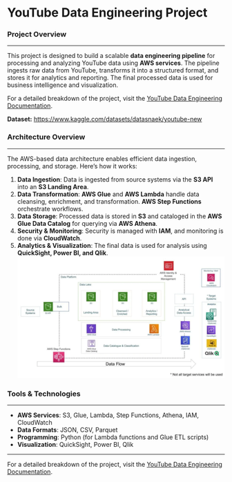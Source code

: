 # YouTube Data Engineering Project

### Project Overview
----
This project is designed to build a scalable **data engineering pipeline** for processing and analyzing YouTube data using **AWS services**. The pipeline ingests raw data from YouTube, transforms it into a structured format, and stores it for analytics and reporting. The final processed data is used for business intelligence and visualization.


For a detailed breakdown of the project, visit the <a href="https://devengine.notion.site/YouTube-Data-Engineering-Project-18e32fa5808880579491ce5e5f96e8d6?pvs=74" target="_blank">YouTube Data Engineering Documentation</a>.

**Dataset:** https://www.kaggle.com/datasets/datasnaek/youtube-new


### Architecture Overview
---
The AWS-based data architecture enables efficient data ingestion, processing, and storage. Here’s how it works:
1. **Data Ingestion**: Data is ingested from source systems via the **S3 API** into an **S3 Landing Area**.
2. **Data Transformation**: **AWS Glue** and **AWS Lambda** handle data cleansing, enrichment, and transformation. **AWS Step Functions** orchestrate workflows.
3. **Data Storage**: Processed data is stored in **S3** and cataloged in the **AWS Glue Data Catalog** for querying via **AWS Athena**.
4. **Security & Monitoring**: Security is managed with **IAM**, and monitoring is done via **CloudWatch**.
5. **Analytics & Visualization**: The final data is used for analysis using **QuickSight, Power BI, and Qlik**.
![Alt Text](https://github.com/suryadeipreddyk/youtube-data-engineering-project/blob/main/Youtube%20Data%20Engineering%20Architecture.png)


### Tools & Technologies
---
- **AWS Services**: S3, Glue, Lambda, Step Functions, Athena, IAM, CloudWatch
- **Data Formats**: JSON, CSV, Parquet
- **Programming**: Python (for Lambda functions and Glue ETL scripts)
- **Visualization**: QuickSight, Power BI, Qlik


---

For a detailed breakdown of the project, visit the [YouTube Data Engineering Documentation](https://devengine.notion.site/YouTube-Data-Engineering-Project-18e32fa5808880579491ce5e5f96e8d6?pvs=74).
